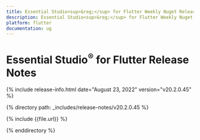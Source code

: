 ```yaml
---
title: Essential Studio<sup>&reg;</sup> for Flutter Weekly Nuget Release Release Notes  
description: Essential Studio<sup>&reg;</sup> for Flutter Weekly Nuget Release Release Notes  
platform: flutter
documentation: ug
---
```


# Essential Studio<sup>&reg;</sup> for Flutter  Release Notes  

{% include release-info.html date="August 23, 2022"  version="v20.2.0.45" %} 

{% directory path: _includes/release-notes/v20.2.0.45 %}

{% include {{file.url}} %}

{% enddirectory %}
